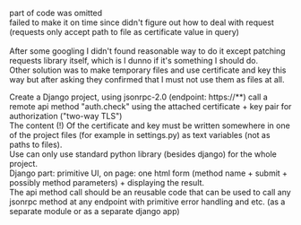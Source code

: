 part of code was omitted  <br />
failed to make it on time since didn't figure out how to deal with request (requests only accept path to file as certificate value in query)
<br /> <br /> 
After some googling I didn't found reasonable way to do it except patching requests library itself, which is I dunno if it's something I should do. <br />
Other solution was to make temporary files and use certificate and key this way but after asking they confirmed that I must not use them as files at all.

Create a Django project, using jsonrpc-2.0 (endpoint: https://**) call a remote api method "auth.check" using the attached certificate + key pair for authorization ("two-way TLS") <br />
The content (!) Of the certificate and key must be written somewhere in one of the project files (for example in settings.py) as text variables (not as paths to files).  <br />
Use can only use standard python library (besides django) for the whole project. <br />
Django part: primitive UI, on page: one html form (method name + submit + possibly method parameters) + displaying the result. <br />
The api method call should be an reusable code that can be used to call any jsonrpc method at any endpoint with primitive error handling and etc. (as a separate module or as a separate django app) <br />
